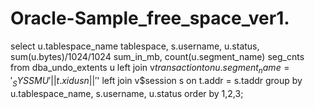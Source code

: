 # Oracle-Sample_free_space_ver1.
 select u.tablespace_name tablespace, s.username, u.status, sum(u.bytes)/1024/1024 sum_in_mb, count(u.segment_name) seg_cnts from 
 dba_undo_extents u left join v$transaction t on u.segment_name = '_SYSSMU' || t.xidusn || '$' left join v$session s on t.addr = s.taddr 
 group by u.tablespace_name, s.username, u.status order by 1,2,3;

